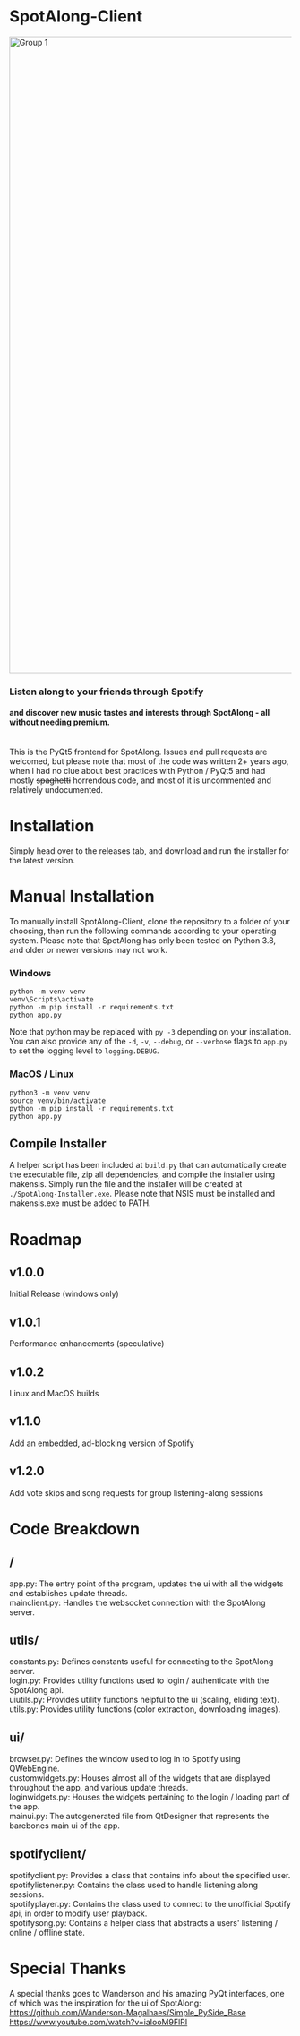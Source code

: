 # SpotAlong-Client

<img width="1137" alt="Group 1" src="https://spotalong.github.io/static/Group%201.png">

### Listen along to your friends through Spotify
#### and discover new music tastes and interests through SpotAlong - all without needing premium.

<br/>This is the PyQt5 frontend for SpotAlong. 
Issues and pull requests are welcomed, but please note that most of the code was written 2+ years ago, when I had no clue about best practices with Python / PyQt5 and had mostly ~~spaghetti~~ horrendous code, and most of it is uncommented and relatively undocumented.

# Installation
Simply head over to the releases tab, and download and run the installer for the latest version. 

# Manual Installation
To manually install SpotAlong-Client, clone the repository to a folder of your choosing, then run the following commands according to your operating system. Please note that SpotAlong has only been tested on Python 3.8, and older or newer versions may not work.

### Windows
```
python -m venv venv
venv\Scripts\activate
python -m pip install -r requirements.txt
python app.py

```
Note that python may be replaced with `py -3` depending on your installation.<br/>
You can also provide any of the `-d`, `-v`, `--debug`, or `--verbose` flags to `app.py` to set the logging level to `logging.DEBUG`.

### MacOS / Linux
```
python3 -m venv venv
source venv/bin/activate
python -m pip install -r requirements.txt
python app.py
```

## Compile Installer
A helper script has been included at `build.py` that can automatically create the executable file, zip all dependencies, and compile the installer using makensis. Simply run the file and the installer will be created at `./SpotAlong-Installer.exe`. Please note that NSIS must be installed and makensis.exe must be added to PATH.

# Roadmap

## v1.0.0
Initial Release (windows only)

## v1.0.1
Performance enhancements (speculative)

## v1.0.2
Linux and MacOS builds

## v1.1.0
Add an embedded, ad-blocking version of Spotify

## v1.2.0
Add vote skips and song requests for group listening-along sessions


# Code Breakdown
## /

app.py: The entry point of the program, updates the ui with all the widgets and establishes update threads.
<br/>mainclient.py: Handles the websocket connection with the SpotAlong server. 
## utils/
constants.py: Defines constants useful for connecting to the SpotAlong server.<br/>
login.py: Provides utility functions used to login / authenticate with the SpotAlong api.<br/>
uiutils.py: Provides utility functions helpful to the ui (scaling, eliding text).<br/>
utils.py: Provides utility functions (color extraction, downloading images).
## ui/
browser.py: Defines the window used to log in to Spotify using QWebEngine.<br/>
customwidgets.py: Houses almost all of the widgets that are displayed throughout the app, and various update threads.<br/>
loginwidgets.py: Houses the widgets pertaining to the login / loading part of the app.<br/>
mainui.py: The autogenerated file from QtDesigner that represents the barebones main ui of the app.
## spotifyclient/
spotifyclient.py: Provides a class that contains info about the specified user.<br/>
spotifylistener.py: Contains the class used to handle listening along sessions.<br/>
spotifyplayer.py: Contains the class used to connect to the unofficial Spotify api, in order to modify user playback.<br/>
spotifysong.py: Contains a helper class that abstracts a users' listening / online / offline state.


# Special Thanks
A special thanks goes to Wanderson and his amazing PyQt interfaces, one of which was the inspiration for the ui of SpotAlong:
https://github.com/Wanderson-Magalhaes/Simple_PySide_Base
https://www.youtube.com/watch?v=iaIooM9FlRI
